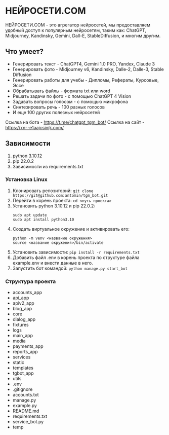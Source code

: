 # НЕЙРОСЕТИ.COM

НЕЙРОСЕТИ.COM - это агрегатор нейросетей, мы предоставляем удобный доступ к популярным нейросетям, таким как:
ChatGPT, Midjourney, Kandinsky, Gemini, Dall-E, StableDiffusion, и многим другим.

## Что умеет?

- Генерировать текст - ChatGPT4, Gemini 1.0 PRO, Yandex, Claude 3
- Генерировать фото - Midjourney v6, Kandinsky, Dalle-2, Dalle-3, Stable Diffusion
- Генерировать работы для учебы - Дипломы, Рефераты, Курсовые, Эссе
- Обрабатывать файлы - формата txt или word
- Решать задачи по фото - с помощью ChatGPT 4 Vision
- Задавать вопросы голосом - с помощью микрофона
- Синтезировать речь - 100 разных голосов
- И еще 100 других полезных нейросетей

Ссылка на бота - https://t.me/chatgpt_tgm_bot/
Ссылка на сайт - https://xn--e1aajcsinjk.com/

## Зависимости

1. python 3.10.12
2. pip 22.0.2
3. Зависимости из requirements.txt

### Установка Linux

1. Клонировать репозиторий: `git clone https://git@github.com:antomin/tgm_bot.git`
2. Перейти в корень проекта: `cd <путь проекта>`
3. Установить python 3.10.12 и pip 22.0.2:
   ```
   sudo apt update
   sudo apt install python3.10
   ```
4. Создать виртуальное окружение и активировать его:
   ```
   python -m venv <название окружения>
   source <название окружения>/bin/activate
   ```
5. Установить зависимости: `pip install -r requirements.txt`
6. Добавить файл .env в корень проекта по структуре файла example.env и внести данные в него.
7. Запустить бот командой: `python manage.py start_bot`

### Структура проекта

- accounts_app
- api_app
- apiv2_app
- blog_app
- core
- dialog_app
- fixtures
- logs
- main_app
- media
- payments_app
- reports_app
- services
- static
- templates
- tgbot_app
- utils
- .env
- .gitignore
- accounts.txt
- manage.py
- example.py
- README.md
- requirements.txt
- service_bot.py
- temp

